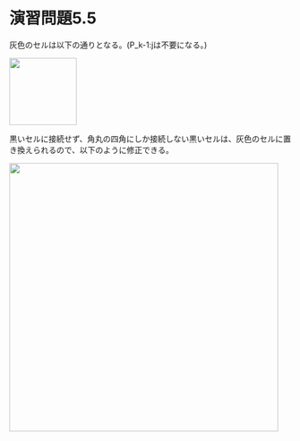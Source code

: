 # 演習問題5.5

灰色のセルは以下の通りとなる。(P_k-1:jは不要になる。)

<img src="https://horie-t.github.io/DigitalDesignAndComputerArchitecture-Ans/images/ex5-5/ex5-5-GrayCell.svg" width="120px" />

黒いセルに接続せず、角丸の四角にしか接続しない黒いセルは、灰色のセルに置き換えられるので、以下のように修正できる。

<img src="https://horie-t.github.io/DigitalDesignAndComputerArchitecture-Ans/images/ex5-5/ex5-5-PrefixNetwork.svg" width="480px" />

